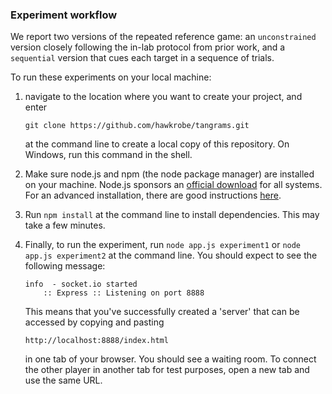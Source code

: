 ### Experiment workflow

We report two versions of the repeated reference game: an `unconstrained` version closely following the in-lab protocol from prior work, and a `sequential` version that cues each target in a sequence of trials.

To run these experiments on your local machine:

1. navigate to the location where you want to create your project, and enter 
   ```
   git clone https://github.com/hawkrobe/tangrams.git
   ```
   at the command line to create a local copy of this repository. On Windows, run this command in the shell.

2. Make sure node.js and npm (the node package manager) are installed on your machine. Node.js sponsors an [official download](http://nodejs.org/download/) for all systems. For an advanced installation, there are good instructions [here](https://gist.github.com/isaacs/579814).

3. Run ```npm install``` at the command line to install dependencies. This may take a few minutes.

4. Finally, to run the experiment, run ```node app.js experiment1``` or ```node app.js experiment2``` at the command line. You should expect to see the following message:
   ```
   info  - socket.io started
       :: Express :: Listening on port 8888
   ```
   This means that you've successfully created a 'server' that can be accessed by copying and pasting 
   ```
   http://localhost:8888/index.html
   ```
   in one tab of your browser. You should see a waiting room. To connect the other player in another tab for test purposes, open a new tab and use the same URL. 